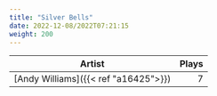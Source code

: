 ```yaml
---
title: "Silver Bells"
date: 2022-12-08/2022T07:21:15
weight: 200
---
```




 Artist | Plays 
----- | -----:
[Andy Williams]({{< ref "a16425">}}) | 7
